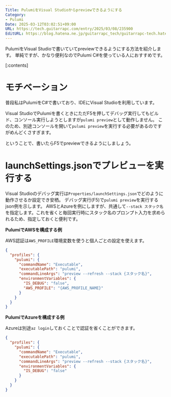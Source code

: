 ```yaml
---
Title: PulumiをVisual Studioからpreviewできるようにする
Category:
- Pulumi
Date: 2025-03-12T03:02:51+09:00
URL: https://tech.guitarrapc.com/entry/2025/03/08/235900
EditURL: https://blog.hatena.ne.jp/guitarrapc_tech/guitarrapc-tech.hatenablog.com/atom/entry/6802418398335471078
---
```


PulumiをVisual Studioで書いていてpreviewできるようにする方法を紹介します。
単純ですが、かなり便利なのでPulumi C#を使っている人におすすめです。

[:contents]

# モチベーション

普段私はPulumiをC#で書いており、IDEにVisual Studioを利用しています。

Visual StudioでPulumiを書くときにただF5を押してデバッグ実行してもビルド、コンソール実行しようとしますが`pulumi preview`として動作しません。
このため、別途コンソールを開いて`pulumi preview`を実行する必要があるのですがめんどくさすぎます。

ということで、書いたらF5でpreviewできるようにしましょう。

# launchSettings.jsonでプレビューを実行する

Visual Studioのデバッグ実行は`Properties/launchSettings.json`でどのように動作させるか設定でき安栖。
デバッグ実行(F5)で`pulumi preview`を実行するjson例を示します。
AWSとAzureを例にしますが、共通して`--stack スタック名`を指定します。これを省くと毎回実行時にスタック名のプロンプト入力を求められるため、指定しておくと便利です。

**PulumiでAWSを構成する例**

AWS認証は`AWS_PROFILE`環境変数を使うと個人ごとの設定を使えます。

```json
{
  "profiles": {
    "pulumi": {
      "commandName": "Executable",
      "executablePath": "pulumi",
      "commandLineArgs": "preview --refresh --stack {スタック名}",
      "environmentVariables": {
        "IS_DEBUG": "false",
        "AWS_PROFILE": "{AWS_PROFILE_NAME}"
      }
    }
  }
}
```

**PulumiでAzureを構成する例**

Azureは別途`az login`しておくことで認証を省くことができます。

```json
{
  "profiles": {
    "pulumi": {
      "commandName": "Executable",
      "executablePath": "pulumi",
      "commandLineArgs": "preview --refresh --stack {スタック名}",
      "environmentVariables": {
        "IS_DEBUG": "false"
      }
    }
  }
}
```
